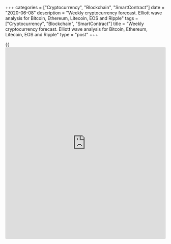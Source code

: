 +++
categories = ["Cryptocurrency", "Blockchain", "SmartContract"]
date = "2020-06-08"
description = "Weekly cryptocurrency forecast. Elliott wave analysis for Bitcoin, Ethereum, Litecoin, EOS and Ripple"
tags = ["Cryptocurrency", "Blockchain", "SmartContract"]
title = "Weekly cryptocurrency forecast. Elliott wave analysis for Bitcoin, Ethereum, Litecoin, EOS and Ripple"
type = "post"
+++

{{<iframe id="large-banner" src="https://www.bounty.group/#slide=11.0" width="100%" height="600" scrolling="no" style="border: 0px solid rgb(216, 221, 230); border-radius: 3px;">}}

June 8, 2020

June 8, 2020

Weekly Elliott wave cryptocurrency forecast and analysisRoman Onegin

## Forecast for BTCUSD, LTCUSD, ETHUSD, EOSUSD, XRPUSD pairs

###  **Elliott wave analysis for[BTCUSD][1]**

 **![LiteForex: Weekly cryptocurrency forecast. Elliott wave analysis
for Bitcoin, Ethereum, Litecoin, EOS and Ripple][2]**

The BTCUSD market may be forming a large long-term corrective wave 4
that started in early 2018. It could be developing as a double zigzag
[W]-[X]-[Y]. Wave [W] is a bear zigzag, linking wave [X] is yet
developing as a double upward zigzag (W)-(X)-(Y). Waves (W) and (X) have
competed within the [X] waves. There is now forming the initial phase of
wave (Y). Let us see the chart structure in more detail.

![LiteForex: Weekly cryptocurrency forecast. Elliott wave analysis for
Bitcoin, Ethereum, Litecoin, EOS and Ripple][3]

The chart displays the structure of the upward impulse wave A that is
composed of the sub-waves [1]-[2]-[3]-[4]-[5], where the corrective wave
[4] has recently completed as a flat (a)-(b)-(c). The price is now
following impulse [5], whose final segment is likely to be now
developing. Therefore, the market should be rising in impulse [5] to a
level of 11000 this week.

* * *

###  **Elliott wave analysis for[ETHUSD][4]**

 **![LiteForex: Weekly cryptocurrency forecast. Elliott wave analysis
for Bitcoin, Ethereum, Litecoin, EOS and Ripple][5]**

The ETHUSD chart displays the structure of the long-term corrective wave
that is unfolding as a triple zigzag [W]-[X]-[Y]-[X]-[Z], where the
first three segments have completed. There is now forming the linking
wave [X] as a double zigzag (W)-(X)-(Y). Wave (W) is a zigzag A-B-C,
wave (Y) is also a zigzag where the bullish impulse A is finishing. Let
see the most recent segment of the chart in more detail.

![LiteForex: Weekly cryptocurrency forecast. Elliott wave analysis for
Bitcoin, Ethereum, Litecoin, EOS and Ripple][6]

The impulse wave A is composed of five segments. Its fourth phase,
corrective wave 4, is a horizontal contracting triangle. There is now
forming impulse [5] that is composed of five sub-waves
(1)-(2)-(3)-(4)-(5). Correction (4) is likely to have completed as a
double three. In the near future, the price could be rising in wave (5)
to a level of 263.00.

* * *

###  **Elliott wave analysis for[LTCUSD][7]**

 **![LiteForex: Weekly cryptocurrency forecast. Elliott wave analysis
for Bitcoin, Ethereum, Litecoin, EOS and Ripple][8]**

The LTCUSD market continues forming the corrective wave B as a triple
zigzag [W]-[X]-[Y]-[X]-[Z]. The price is now following the final bearish
wave [Z] that is a simple zigzag (A)-(B)-(C). The (A) impulse has
completed, the corrective wave (B) is only half-complete. Let us see the
structure of wave (B) in more detail in the H8 chart.

![LiteForex: Weekly cryptocurrency forecast. Elliott wave analysis for
Bitcoin, Ethereum, Litecoin, EOS and Ripple][9]

The (B) correction may compete as a simple bullish zigzag A-B-C. When
the upward impulse wave A completed, the market started moving sideways
forming the corrective wave B that is likely to be a double three
[W]-[X]-[Y]. There is now developing the linking wave [X] that is
composed of the sub-waves (a)-(b)-(c). The market is likely to be rising
in the final phase of the (c) impulse towards a level of 50.86. Next,
the price should be declining in the [Y] zigzag towards the previous
level 39.50.

* * *

###  **Elliott wave analysis for[EOSUSD][10]**

 **![LiteForex: Weekly cryptocurrency forecast. Elliott wave analysis
for Bitcoin, Ethereum, Litecoin, EOS and Ripple][11]**

Like other major cryptocurrencies, the EOSUSD is developing the global
down triple zigzag [W]-[X]-[Y]-[X]-[Z]. When wave [Y] finished, the
market has started forming wave [X] that is a bullish zigzag
(A)-(B)-(C). Let us see the structure of this zigzag in more detail in a
shorter timeframe.

![LiteForex: Weekly cryptocurrency forecast. Elliott wave analysis for
Bitcoin, Ethereum, Litecoin, EOS and Ripple][11]

The bullish five-wave impulse (A) has completed within the [X] wave.
There is now forming the corrective wave (B) as a double three W-X-Y,
where the zigzag-shaped wave X is finishing now. Presumably, the price
should be rising for some time to a level of 3.11, which is the previous
high made by wave (A). After that, the price should be declining in wave
Y to the previous low, level 2.26.

* * *

###  **Wave analysis for[XRPUSD][12]**

 **![LiteForex: Weekly cryptocurrency forecast. Elliott wave analysis
for Bitcoin, Ethereum, Litecoin, EOS and Ripple][13]**

The XRPUSD market is forming the bear triple zigzag [W]-[X]-[Y]-[X]-[Z],
where the down wave [Y] has recently completed as a double zigzag
(W)-(X)-(Y). The price is now rising in the linking wave [X]. Let us see
its structure on the eight-hour timeframe.

![LiteForex: Weekly cryptocurrency forecast. Elliott wave analysis for
Bitcoin, Ethereum, Litecoin, EOS and Ripple][14]

The linking wave [X] is likely to be forming as a simple zigzag
(A)-(B)-(C). The (A) impulse has completed. There is now developing the
corrective wave (B) that is composed of the sub-waves W-X-Y, where the X
wave is likely to be a triple zigzag. Presumably, the X wave should soon
finish at a level of around 0.215. After that, the price should be
declining in the Y wave to s level of the previous low made by wave W,
as it is outlined in the chart.

* * *

P.S. Did you like my article? Share it in social networks: it will be
the best “thank you" :)

Ask me questions and comment below. I’ll be glad to answer your
questions and give necessary explanations.

 **Useful links:**

  * I recommend trying to trade with a reliable broker [here][15]. The system allows you to trade by yourself or copy successful traders from all across the globe.
  * Use my promo-code BLOG for getting deposit bonus 50% on LiteForex platform. Just enter this code in the appropriate field while [depositing][16] your trading account.
  * Telegram channel with high-quality analytics, Forex reviews, training articles, and other useful things for traders <t.me/liteforex>

## Price chart of BTCUSD in real time mode

![Weekly Elliott wave cryptocurrency forecast and analysis][17]

The content of this article reflects the author’s opinion and does not
necessarily reflect the official position of LiteForex. The material
published on this page is provided for informational purposes only and
should not be considered as the provision of investment advice for the
purposes of Directive 2004/39/EC.

Rate this article:

{{value}}

( {{count}} {{title}} )

   1. my.liteforex.com/trading/chart?symbol=BTCUSD
   2. cdn.liteforex.com/cache/uploads/blog_post/wave-analysis-crypto/08-06-2020X/BTCUSDDaily.png?w=30&s=f48c5d94255ef8ef47067bf15c7cd10a
   3. cdn.liteforex.com/cache/uploads/blog_post/wave-analysis-crypto/08-06-2020X/BTCUSDH8.png?w=30&s=cbebcf0aea8bf7a911836ad1abcae3af
   4. my.liteforex.com/trading/chart?symbol=ETHUSD
   5. cdn.liteforex.com/cache/uploads/blog_post/wave-analysis-crypto/08-06-2020X/ETHUSDDaily.png?w=30&s=06be99100ef533e016882a74b8e1fcb3
   6. cdn.liteforex.com/cache/uploads/blog_post/wave-analysis-crypto/08-06-2020X/ETHUSDH8.png?w=30&s=5a54cab0056023d0c656e882c1654316
   7. my.liteforex.com/trading/chart?symbol=LTCUSD
   8. cdn.liteforex.com/cache/uploads/blog_post/wave-analysis-crypto/08-06-2020X/LTCUSDDaily.png?w=30&s=08729411392f4cd88000ca790f33ef99
   9. cdn.liteforex.com/cache/uploads/blog_post/wave-analysis-crypto/08-06-2020X/LTCUSDH8.png?w=30&s=efe8407d9588475c812036312ba3e83a
   10. my.liteforex.com/trading/chart?symbol=EOSUSD
   11. cdn.liteforex.com/cache/uploads/blog_post/wave-analysis-crypto/08-06-2020X/EOSUSDDaily.png?w=30&s=8a7327ba900590cf10aaad0495d08191
   12. my.liteforex.com/trading/chart?symbol=XRPUSD
   13. cdn.liteforex.com/cache/uploads/blog_post/wave-analysis-crypto/08-06-2020X/XRPUSDDaily.png?w=30&s=bfaf8225a24f6a17810c909fb99acd03
   14. cdn.liteforex.com/cache/uploads/blog_post/wave-analysis-crypto/08-06-2020X/XRPUSDH8.png?w=30&s=f559c70d3bfbda2172e391c503e5cbe0
   15. my.liteforex.com/?category=analysts-opinions&slug=weekly-elliott-wave-cryptocurrency-forecast-and-analysis-2020-06-08&openPopup=%2Fregistration%2Fpopup&utm_source=blog&utm_medium=article&utm_campaign=bonus
   16. my.liteforex.com/deposit/?category=analysts-opinions&slug=weekly-elliott-wave-cryptocurrency-forecast-and-analysis-2020-06-08&promo_code=BLOG&utm_source=blog&utm_medium=article&utm_campaign=bonus
   17. cdn.liteforex.com/cache/uploads/blog_post/wave-analysis-crypto/1-elliott-waves-weekly-forecast-for-[BTC](https://www.playgroundfx.com/blog/who-is-the-creator-of-bitcoin/)usd-ethusd-ltcusd-eosusd-xrpusd_1000x545.jpg?q=75&w=1000&s=1480cfce2406c81b57be8a77076342f1